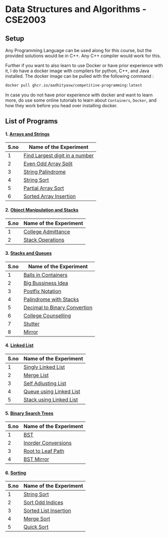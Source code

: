 # Data Structures and Algorithms - CSE2003


## Setup

Any Programming Language can be used along for this course, but the provided solutions would be in C++.
Any C++ compiler would work for this. 

Further if you want to also learn to use Docker or have prior experience with it, I do have a docker image with compilers for python, C++, and Java installed. The docker image can be pulled with the following command :
```bash
docker pull ghcr.io/aadhityasw/competitive-programming:latest
```
In case you do not have prior experience with docker and want to learn more, do use some online tutorials to learn about `Containers`, `Docker`, and how they work before you head over installing docker.



## List of Programs

#### 1. [Arrays and Strings](./Arrays_and_Strings_Lab_1)

| S.no | Name of the Experiment |
| ---- | --------------------- |
| 1 | [Find Largest digit in a number](./Arrays_and_Strings_Lab_1/largest_digit.c) |
| 2 | [Even Odd Array Split](./Arrays_and_Strings_Lab_1/array_split.c) |
| 3 | [String Palindrome](./Arrays_and_Strings_Lab_1/string_palindrome.cpp) |
| 4 | [String Sort](./Arrays_and_Strings_Lab_1/string_sort.cpp) |
| 5 | [Partial Array Sort](./Arrays_and_Strings_Lab_1/partial_array_sort.cpp) |
| 6 | [Sorted Array Insertion](./Arrays_and_Strings_Lab_1/sorted_array_insertion.cpp) |


#### 2. [Object Manipulation and Stacks](./Objects_and_Stacks_Lab_2)

| S.no | Name of the Experiment |
| ---- | --------------------- |
| 1 | [College Admittance](./Objects_and_Stacks_Lab_2/college_admission.cpp) |
| 2 | [Stack Operations](./Objects_and_Stacks_Lab_2/stack_operations.cpp) |


#### 3. [Stacks and Queues](./Stacks_and_Queues_Lab_3)

| S.no | Name of the Experiment |
| ---- | --------------------- |
| 1 | [Balls in Containers](./Stacks_and_Queues_Lab_3/container_balls.cpp) |
| 2 | [Big Bussiness Idea](./Stacks_and_Queues_Lab_3/bussiness_idea.cpp) |
| 3 | [Postfix Notation](./Stacks_and_Queues_Lab_3/postfix_notation.cpp) |
| 4 | [Palindrome with Stacks](./Stacks_and_Queues_Lab_3/stack_palindrome.cpp) |
| 5 | [Decimal to Binary Convertion](./Stacks_and_Queues_Lab_3/decimal_to_binary.cpp) |
| 6 | [College Counselling](./Stacks_and_Queues_Lab_3/college_counselling.cpp) |
| 7 | [Stutter](./Stacks_and_Queues_Lab_3/stutter.cpp) |
| 8 | [Mirror](./Stacks_and_Queues_Lab_3/mirror.cpp) |


#### 4. [Linked List](./Linked_List_Lab_4)

| S.no | Name of the Experiment |
| ---- | --------------------- |
| 1 | [Singly Linked List](./Linked_List_Lab_4/linked_list.cpp) |
| 2 | [Merge List](./Linked_List_Lab_4/merge_list.cpp) |
| 3 | [Self Adjusting List](./Linked_List_Lab_4/self_adjusting_list.cpp) |
| 4 | [Queue using Linked List](./Linked_List_Lab_4/queue.cpp) |
| 5 | [Stack using Linked List](./Linked_List_Lab_4/stack.cpp) |


#### 5. [Binary Search Trees](./Binary_Search_Trees_Lab_5)

| S.no | Name of the Experiment |
| ---- | --------------------- |
| 1 | [BST](./Binary_Search_Trees_Lab_5/bst.cpp) |
| 2 | [Inorder Conversions](./Binary_Search_Trees_Lab_5/inorder_conversion.cpp) |
| 3 | [Root to Leaf Path](./Binary_Search_Trees_Lab_5/root_to_leaf_path.cpp) |
| 4 | [BST Mirror](./Binary_Search_Trees_Lab_5/bst_mirror.cpp) |


#### 6. [Sorting](./Sorting_Lab_6)

| S.no | Name of the Experiment |
| ---- | --------------------- |
| 1 | [String Sort](./Sorting_Lab_6/string_sort.cpp) |
| 2 | [Sort Odd Indices](./Sorting_Lab_6/odd_index_sort.cpp) |
| 3 | [Sorted List Insertion](./Sorting_Lab_6/sorted_list_insertion_1.cpp) |
| 4 | [Merge Sort](./Sorting_Lab_6/merge_sort.cpp) |
| 5 | [Quick Sort](./Sorting_Lab_6/quick_sort.cpp) |
